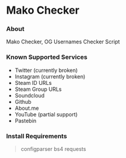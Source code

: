 # Mako Checker

### About

Mako Checker, OG Usernames Checker Script

### Known Supported Services

- Twitter (currently broken)
- Instagram (currently broken)
- Steam ID URLs
- Steam Group URLs
- Soundcloud
- Github
- About.me
- YouTube (partial support)
- Pastebin

### Install Requirements
> configparser
> bs4
> requests
